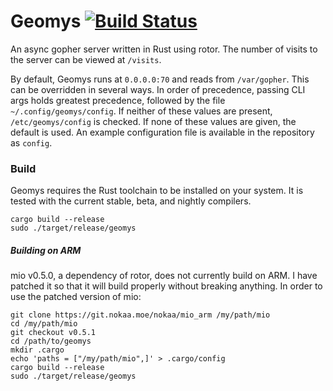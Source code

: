 # Geomys [![Build Status](https://travis-ci.org/nokaa/geomys.svg?branch=master)](https://travis-ci.org/nokaa/geomys)

An async gopher server written in Rust using rotor. The number of visits to
the server can be viewed at `/visits`.

By default, Geomys runs at `0.0.0.0:70` and reads from `/var/gopher`. This
can be overridden in several ways. In order of precedence, passing CLI args
holds greatest precedence, followed by the file `~/.config/geomys/config`. If
neither of these values are present, `/etc/geomys/config` is checked. If none
of these values are given, the default is used. An example configuration file
is available in the repository as `config`.

### Build

Geomys requires the Rust toolchain to be installed on your system. It is
tested with the current stable, beta, and nightly compilers.

```
cargo build --release
sudo ./target/release/geomys
```

##### Building on ARM

mio v0.5.0, a dependency of rotor, does not currently build on ARM. I have
patched it so that it will build properly without breaking anything.
In order to use the patched version of mio:

```
git clone https://git.nokaa.moe/nokaa/mio_arm /my/path/mio
cd /my/path/mio
git checkout v0.5.1
cd /path/to/geomys
mkdir .cargo
echo 'paths = ["/my/path/mio",]' > .cargo/config
cargo build --release
sudo ./target/release/geomys
```
